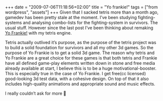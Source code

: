 +++
date = "2009-07-06T11:18:56+02:00"
title = "Yo frankie!"
tags = ["from wordpress", "assets"]
+++
Given that I sacked tetris more than a month ago, gamedev has been pretty stale at the moment. I’ve been studying fighting-systems and analysing combo-lists for the fighting-system in survivors. The usual stuff. However since the last post I’ve been thinking about remaking [Yo Frankie!](http://www.yofrankie.org/) with my tetris engine.

Tetris actually outlived it’s purpose, as the purpose of the tetris project was to build a solid foundation for survivors and all my other 3d games. So the purpose of Yo Frankie is to get a solid 3d game. The reason why tetris and Yo Frankie are a great choice for these games is that both tetris and Frankie have all defined game-play elements written down in stone and free media already available at start, I believe this is to be a huge motivational-booster. This is especially true in the case of Yo Frankie. I get free(cc licensed) good-looking 3d test data, with a cohesive design. On top of that it also includes high-quality animations and appropriate sound and music effects.

I really couldn’t ask for more 🙂
